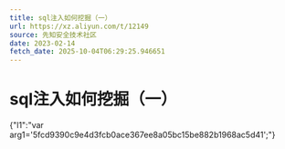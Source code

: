```yaml
---
title: sql注入如何挖掘（一）
url: https://xz.aliyun.com/t/12149
source: 先知安全技术社区
date: 2023-02-14
fetch_date: 2025-10-04T06:29:25.946651
---
```


# sql注入如何挖掘（一）

{"l1":"var arg1='5fcd9390c9e4d3fcb0ace367ee8a05bc15be882b1968ac5d41';"}
